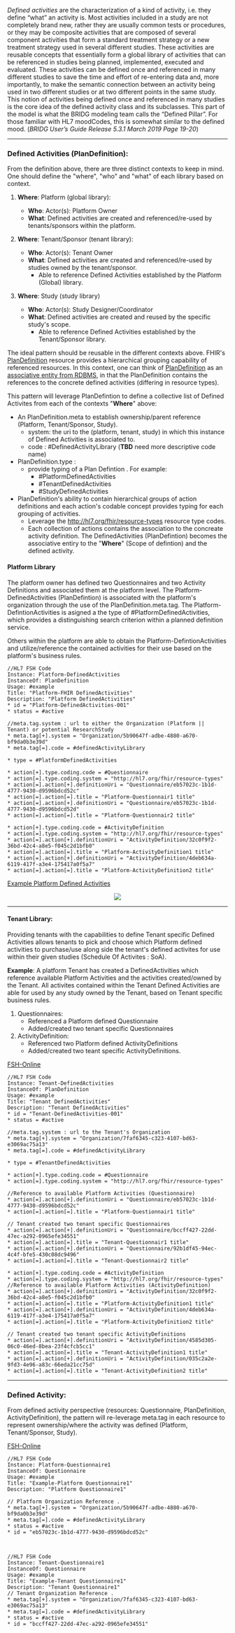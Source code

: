
  


*Defined activities* are the characterization of a kind of activity, i.e. they define “what” an activity is. Most activities included in a study are not completely brand new, rather they are usually common tests or procedures, or they may be composite activities that are composed of several component activities that form a standard treatment strategy or a new treatment strategy used in several different studies. These activities are reusable concepts that essentially form a global library of activities that can be referenced in studies being planned, implemented, executed and evaluated. These activities can be defined once and referenced in many different studies to save the time and effort of re-entering data and, more importantly, to make the semantic connection between an activity being used in two different studies or at two different points in the same study. This notion of activities being defined once and referenced in many studies is the core idea of the defined activity class and its subclasses. This part of the model is what the BRIDG modeling team calls the “Defined Pillar”. For those familiar with HL7 moodCodes, this is somewhat similar to the defined mood. (*BRIDG User’s Guide Release 5.3.1 March 2019 Page 19-20*)

  

---


### Defined Activities (PlanDefinition):

From the definition above, there are three distinct contexts to keep in mind. One should define the "where", "who" and "what" of each library based on context.

1. **Where**: Platform (global library):
    *  **Who**: Actor(s): Platform Owner
    *  **What**: Defined activities are created and referenced/re-used by tenants/sponsors within the platform.

2.  **Where**: Tenant/Sponsor (tenant library):
    *  **Who**: Actor(s): Tenant Owner
    *  **What**: Defined activities are created and referenced/re-used by studies owned by the tenant/sponsor.
        * Able to reference Defined Activities established by the Platform (Global) library.

3.  **Where**: Study (study library)
    *  **Who**: Actor(s): Study Designer/Coordinator
    *  **What**: Defined activities are created and reused by the specific study's scope.
        * Able to reference Defined Activities established by the Tenant/Sponsor library.

  

The ideal pattern should be reusable in the different contexts above. FHIR's [PlanDefinition](http://build.fhir.org/plandefinition.html) resource provides a hierarchical grouping capability of referenced resources. In this context, one can think of [PlanDefinition](http://build.fhir.org/plandefinition.html) as an [associative entity from RDBMS](https://en.wikipedia.org/wiki/Associative_entity), in that the PlanDefinition contains the references to the concrete defined activities (differing in resource types).

This pattern will leverage PlanDefintion to define a collective list of Defined Activites from each of the contexts "**Where**" above:
* An PlanDefinition.meta to establish ownership/parent reference (Platform, Tenant/Sponsor, Study).
  * system: the uri to the (platform, tenant, study) in which this instance of Defined Activities is associated to.
  * code : #DefinedActivityLibrary (**TBD** need more descriptive code name)
* PlanDefinition.type : 
  * provide typing of a Plan Defintion . For example:
    * #PlatformDefinedActivities
    * #TenantDefinedActivities
    * #StudyDefinedActivities
* PlanDefinition's ability to contain hierarchical groups of action definitions and each action's codable concept provides typing for each grouping of activities.
  * Leverage the http://hl7.org/fhir/resource-types resource type codes.
  * Each collection of actions contains the association to the concreate activity definition. The DefinedActivities (PlanDefintion) becomes the associative entiry to the "**Where**" (Scope of defintion) and the defined activity. 


#### Platform Library

The platform owner has defined two Questionnaires and two Activity Definitions and associated them at the platform level.
The Platform-DefinedActivities (PlanDefintion) is associated with the platform's organization through the use of the PlanDefinition.meta.tag. The Platform-DefintionActivities is asigned a the type of #PlatformDefinedActivities, which provides a distinguishing search criterion within a planned definition service.

Others within the platform are able to obtain the Platform-DefintionActivities and utilize/reference the contained activities for their use based on the platform's business rules. 

```
//HL7 FSH Code
Instance: Platform-DefinedActivities
InstanceOf: PlanDefinition
Usage: #example
Title: "Platform-FHIR DefinedActivities"
Description: "Platform DefinedActivities"
* id = "Platform-DefinedActivities-001"
* status = #active

//meta.tag.system : url to either the Organization (Platform || Tenant) or potential ResearchStudy
* meta.tag[+].system = "Organization/5b90647f-adbe-4880-a670-bf9da0b3e39d"  
* meta.tag[=].code = #definedActivityLibrary

* type = #PlatformDefinedActivities

* action[+].type.coding.code = #Questionnaire
* action[=].type.coding.system = "http://hl7.org/fhir/resource-types"
* action[=].action[+].definitionUri = "Questionnaire/eb57023c-1b1d-4777-9430-d9596bdcd52c"
* action[=].action[=].title = "Platform-Questionnair1 title"
* action[=].action[+].definitionUri = "Questionnaire/eb57023c-1b1d-4777-9430-d9596bdcd52d"
* action[=].action[=].title = "Platform-Questionnair2 title"

* action[+].type.coding.code = #ActivityDefinition
* action[=].type.coding.system = "http://hl7.org/fhir/resource-types"
* action[=].action[+].definitionUri = "ActivityDefinition/32c0f9f2-36bd-42c4-a8e5-f045c2d1bfb0"
* action[=].action[=].title = "Platform-ActivityDefinition1 title"
* action[=].action[+].definitionUri = "ActivityDefinition/4deb634a-6119-417f-a3e4-175417a0f5a7"
* action[=].action[=].title = "Platform-ActivityDefinition2 title"
```
[Example Platform Defined Activities](PlanDefinition-PlatformDefinedActivities-001.html)


<center><img src="PlatformDefinedActivities2.jpg"/></center>

---
#### Tenant Library:

Providing tenants with the capabilities to define Tenant specific Defined Activities allows tenants to pick and choose which Platform defined activities to purchase/use along side the tenant's defined activites for use within their given studies (Schedule Of Activites : SoA).

**Example**: A platform Tenant has created a DefinedActivities which reference available Platform Activities and the activities created/owned by the Tenant. All activites contained within the Tenant Defined Activities are able for used by any study owned by the Tenant, based on Tenant specific business rules. 
  

1. Questionnaires:
    * Referenced a Platform defined Questionnaire
    * Added/created two tenant specific Questionnaires
2. ActivityDefinition:
    * Referenced two Platform defined ActivityDefinitions
    * Added/created two teant specific ActivityDefinitions.
 
[FSH-Online](https://fshschool.org/FSHOnline)
```
//HL7 FSH Code
Instance: Tenant-DefinedActivities
InstanceOf: PlanDefinition
Usage: #example
Title: "Tenant DefinedActivities"
Description: "Tenant DefinedActivities"
* id = "Tenant-DefinedActivities-001"
* status = #active

//meta.tag.system : url to the Tenant's Organization
* meta.tag[+].system = "Organization/7faf6345-c323-4107-bd63-e3069ac75a13"  
* meta.tag[=].code = #definedActivityLibrary

* type = #TenantDefinedActivities

* action[+].type.coding.code = #Questionnaire
* action[=].type.coding.system = "http://hl7.org/fhir/resource-types"

//Reference to available Platform Activities (Questionnaire)
* action[=].action[+].definitionUri = "Questionnaire/eb57023c-1b1d-4777-9430-d9596bdcd52c"
* action[=].action[=].title = "Platform-Questionnair1 title"

// Tenant created two tenant specific Questionnaires
* action[=].action[+].definitionUri = "Questionnaire/bccff427-22dd-47ec-a292-0965efe34551"
* action[=].action[=].title = "Tenant-Questionnair1 title"
* action[=].action[+].definitionUri = "Questionnaire/92b1df45-94ec-4c4f-bfe5-430c08dc9496"
* action[=].action[=].title = "Tenant-Questionnair2 title"

* action[+].type.coding.code = #ActivityDefinition
* action[=].type.coding.system = "http://hl7.org/fhir/resource-types"
//Reference to available Platform Activities (ActivityDefinition)
* action[=].action[+].definitionUri = "ActivityDefinition/32c0f9f2-36bd-42c4-a8e5-f045c2d1bfb0"
* action[=].action[=].title = "Platform-ActivityDefinition1 title"
* action[=].action[+].definitionUri = "ActivityDefinition/4deb634a-6119-417f-a3e4-175417a0f5a7"
* action[=].action[=].title = "Platform-ActivityDefinition2 title"

// Tenant created two tenant specific ActivityDefinitions
* action[=].action[+].definitionUri = "ActivityDefinition/4585d305-06c0-46ed-8bea-23f4cfcb5cc1"
* action[=].action[=].title = "Tenant-ActivityDefinition1 title"
* action[=].action[+].definitionUri = "ActivityDefinition/035c2a2e-9fd3-4e96-a83c-66eda21cc75d"
* action[=].action[=].title = "Tenant-ActivityDefinition2 title"

```



---

### Defined Activity:

From defined activity perspective (resources: Questionnaire, PlanDefinition, ActivityDefinition), the pattern will re-leverage meta.tag in each resource to represent ownership/where the activity was defined (Platform, Tenant/Sponsor, Study).

[FSH-Online](https://fshschool.org/FSHOnline)
```
//HL7 FSH Code
Instance: Platform-Questionnaire1
InstanceOf: Questionnaire
Usage: #example
Title: "Example-Platform Questionnaire1"
Description: "Platform Questionnaire1"

// Platform Organization Reference . 
* meta.tag[+].system = "Organization/5b90647f-adbe-4880-a670-bf9da0b3e39d"  
* meta.tag[=].code = #definedActivityLibrary
* status = #active
* id = "eb57023c-1b1d-4777-9430-d9596bdcd52c"



//HL7 FSH Code
Instance: Tenant-Questionnaire1
InstanceOf: Questionnaire
Usage: #example
Title: "Example-Tenant Questionnaire1"
Description: "Tenant Questionnaire1"
// Tenant Organization Reference . 
* meta.tag[+].system = "Organization/7faf6345-c323-4107-bd63-e3069ac75a13"  
* meta.tag[=].code = #definedActivityLibrary
* status = #active
* id = "bccff427-22dd-47ec-a292-0965efe34551"

```